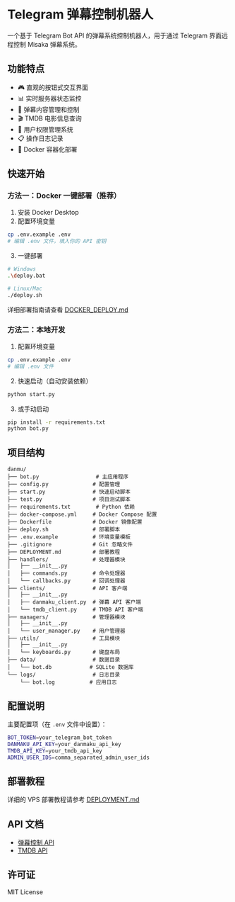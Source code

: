 # Telegram 弹幕控制机器人

一个基于 Telegram Bot API 的弹幕系统控制机器人，用于通过 Telegram 界面远程控制 Misaka 弹幕系统。

## 功能特点

- 🎮 直观的按钮式交互界面
- 📊 实时服务器状态监控
- 🎯 弹幕内容管理和控制
- 🎬 TMDB 电影信息查询
- 👥 用户权限管理系统
- 📋 操作日志记录
- 🐳 Docker 容器化部署

## 快速开始

### 方法一：Docker 一键部署（推荐）

1. 安装 Docker Desktop
2. 配置环境变量
```bash
cp .env.example .env
# 编辑 .env 文件，填入你的 API 密钥
```

3. 一键部署
```bash
# Windows
.\deploy.bat

# Linux/Mac
./deploy.sh
```

详细部署指南请查看 [DOCKER_DEPLOY.md](DOCKER_DEPLOY.md)

### 方法二：本地开发

1. 配置环境变量
```bash
cp .env.example .env
# 编辑 .env 文件
```

2. 快速启动（自动安装依赖）
```bash
python start.py
```

3. 或手动启动
```bash
pip install -r requirements.txt
python bot.py
```

## 项目结构

```
danmu/
├── bot.py                  # 主应用程序
├── config.py              # 配置管理
├── start.py               # 快速启动脚本
├── test.py                # 项目测试脚本
├── requirements.txt        # Python 依赖
├── docker-compose.yml     # Docker Compose 配置
├── Dockerfile             # Docker 镜像配置
├── deploy.sh              # 部署脚本
├── .env.example           # 环境变量模板
├── .gitignore             # Git 忽略文件
├── DEPLOYMENT.md          # 部署教程
├── handlers/              # 处理器模块
│   ├── __init__.py
│   ├── commands.py        # 命令处理器
│   └── callbacks.py       # 回调处理器
├── clients/               # API 客户端
│   ├── __init__.py
│   ├── danmaku_client.py  # 弹幕 API 客户端
│   └── tmdb_client.py     # TMDB API 客户端
├── managers/              # 管理器模块
│   ├── __init__.py
│   └── user_manager.py    # 用户管理器
├── utils/                 # 工具模块
│   ├── __init__.py
│   └── keyboards.py       # 键盘布局
├── data/                  # 数据目录
│   └── bot.db            # SQLite 数据库
└── logs/                  # 日志目录
    └── bot.log           # 应用日志
```

## 配置说明

主要配置项（在 `.env` 文件中设置）：

```bash
BOT_TOKEN=your_telegram_bot_token
DANMAKU_API_KEY=your_danmaku_api_key
TMDB_API_KEY=your_tmdb_api_key
ADMIN_USER_IDS=comma_separated_admin_user_ids
```

## 部署教程

详细的 VPS 部署教程请参考 [DEPLOYMENT.md](DEPLOYMENT.md)

## API 文档

- [弹幕控制 API](http://154.12.85.19:7768/api/control/docs)
- [TMDB API](https://developers.themoviedb.org/3)

## 许可证

MIT License